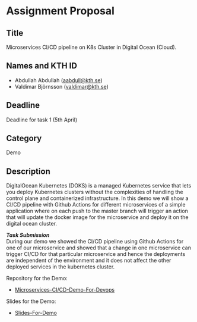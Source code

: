 # Assignment Proposal

## Title

Microservices CI/CD pipeline on K8s Cluster in Digital Ocean (Cloud).

## Names and KTH ID

- Abdullah Abdullah (aabdull@kth.se)
- Valdimar Björnsson (valdimar@kth.se)

## Deadline

Deadline for task 1 (5th April)

## Category

Demo

## Description

DigitalOcean Kubernetes (DOKS) is a managed Kubernetes service that lets you deploy Kubernetes clusters without the complexities of handling the control plane and containerized infrastructure. In this demo we will show a CI/CD
pipeline with Github Actions for different microservices of a simple application where on each push to the master branch will trigger an action that will update the docker image for the microservice and deploy it on the digital ocean cluster.

***Task Submission***\
During our demo we showed the CI/CD pipeline using Github Actions for one of our microservice and showed that a 
change in one microservice can trigger CI/CD for that particular microservice and hence the deployments are independent of
the environment and it does not affect the other deployed services in the kubernetes cluster. 

Repository for the Demo:
- [Microservices-CI/CD-Demo-For-Devops](https://github.com/Abdullah1428/microservices-ci-cd-demo)

Slides for the Demo:
- [Slides-For-Demo](https://docs.google.com/presentation/d/1aZPliPkqUnlL2rkJyi8gBB3codaFZPsUV-NkvZ_FI-E/edit?usp=sharing)
